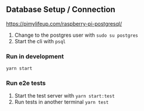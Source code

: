 ## Database Setup / Connection
https://pimylifeup.com/raspberry-pi-postgresql/
1. Change to the postgres user with `sudo su postgres`
2. Start the cli with `psql`

### Run in development
`yarn start`

### Run e2e tests
1. Start the test server with `yarn start:test`
2. Run tests in another terminal `yarn test` 